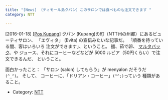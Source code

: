 ```yaml
---
title: "[News] （ティモール島クパン）このサロンでは食べものも注文できます "
category: NTT

---
```


[2016-01-18] [[Pos Kupang]](http://kupang.tribunnews.com/2016/01/17/di-salon-ini-sambil-nyalon-bisa-pesan-menu-makanan)  クパン (Kupang)の町（NTT州の州都）にあるビューティサロン、
「エヴィタ」 (Evita) の宣伝みたいな記事だ。
「順番を待っている間、客はいろいろ
注文ができます」、ということ。
麺、茹で卵、
[マルタバック](https://ja.wikipedia.org/wiki/%E3%83%A0%E3%83%AB%E3%82%BF%E3%83%90)、や
ジュース、それにコーヒーなどなどが
5000 ルピア（50円くらい）で注文できるんだ、
ということ。

 面白かったこと：
「サロン (salon) してもらう」が
menyalon だそうだ `(^_^)`。
そして、
コーヒーに、「ドリアン・コーヒー」`(^^;)`っていう
種類があること。

- Category: [NTT](/categories.html#NTT)

